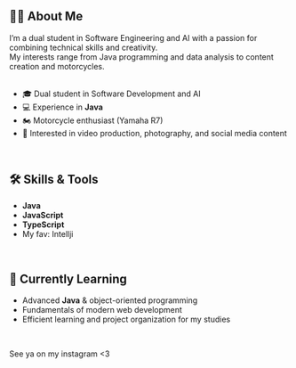 ## 👩‍💻 About Me  
I’m a dual student in Software Engineering and AI with a passion for combining technical skills and creativity.<br>
My interests range from Java programming and data analysis to content creation and motorcycles.<br>
<br>
- 🎓 Dual student in Software Development and AI<br>
- 💻 Experience in **Java**<br>
- 🏍️ Motorcycle enthusiast (Yamaha R7)<br>
- 🎥 Interested in video production, photography, and social media content<br>
<br>

## 🛠 Skills & Tools   
- **Java**<br>
- **JavaScript**<br>
- **TypeScript**<br>
- My fav: Intellji<br>
<br>

## 🌱 Currently Learning  
- Advanced **Java** & object-oriented programming<br>
- Fundamentals of modern web development<br>
- Efficient learning and project organization for my studies<br>
<br>

See ya on my instagram <3 

